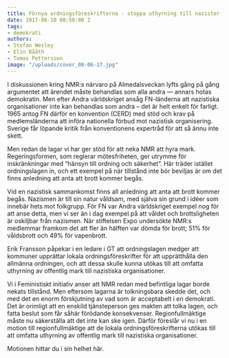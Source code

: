 ```yaml
---
title: Förnya ordningsföreskrifterna - stoppa uthyrning till nazister
date: 2017-06-10 08:50:00 Z
tags:
- demokrati
authors:
- Stefan Wesley
- Elin Bååth
- Tomas Pettersson
image: "/uploads/cover_08-06-17.jpg"
---
```


I diskussionen kring NMR:s närvaro på Almedalsveckan lyfts gång på gång argumentet att ärendet måste behandlas som alla andra — annars hotas demokratin. Men efter Andra världskriget ansåg FN-länderna att nazistiska organisationer inte kan behandlas som andra – det är helt enkelt för farligt. 1965 antog FN därför en konvention (CERD) med stöd och krav på medlemsländerna att införa nationella förbud mot nazistisk organisering. Sverige får löpande kritik från konventionens expertråd för att så ännu inte skett.

Men redan de lagar vi har ger stöd för att neka NMR att hyra mark. Regeringsformen, som reglerar mötesfriheten, ger utrymme för inskränkningar med “hänsyn till ordning och säkerhet”. Här träder istället ordningslagen in, och ett exempel på när tillstånd inte bör beviljas är om det finns anledning att anta att brott kommer begås.

Vid en nazistisk sammankomst finns all anledning att anta att brott kommer begås. Nazismen är till sin natur våldsam, med själva sin grund i idéer som innebär hets mot folkgrupp. För FN var Andra världskriget exempel nog för att anse detta, men vi ser än i dag exempel på att våldet och brottsligheten är oskiljbar från nazismen. När stiftelsen Expo undersökte NMR:s medlemmar framkom det att fler än hälften var dömda för brott; 51% för våldsbrott och 49% för vapenbrott.

Erik Fransson påpekar i en ledare i GT att ordningslagen medger att kommuner upprättar lokala ordningsföreskrifter för att upprätthålla den allmänna ordningen, och att dessa skulle kunna utökas till att omfatta uthyrning av offentlig mark till nazistiska organisationer.

Vi i Feministiskt initiativ anser att NMR redan med befintliga lagar borde nekats tillstånd. Men eftersom lagarna är tolkningsbara skedde det, och med det en enorm förskjutning av vad som är acceptabelt i en demokrati. Det är orimligt att en enskild tjänsteperson ges makten att tolka lagen, och fatta beslut som får såhär förödande konsekvenser. Regionfullmäktige måste nu säkerställa att det inte kan ske igen. Därför föreslår vi nu i en motion till regionfullmäktige att de lokala ordningsföreskrifterna utökas till att omfatta uthyrning av offentlig mark till nazistiska organisationer.

Motionen hittar du i sin helhet här.